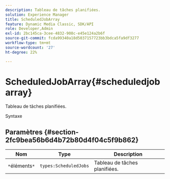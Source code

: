 ```yaml
---
description: Tableau de tâches planifiées.
solution: Experience Manager
title: ScheduledJobArray
feature: Dynamic Media Classic, SDK/API
role: Developer,Admin
exl-id: 2bc145ca-3cee-4832-908c-e45e124a2b6f
source-git-commit: fcda99340a18d5037157723bb3bdca5fa9df3277
workflow-type: tm+mt
source-wordcount: '27'
ht-degree: 22%

---
```


# ScheduledJobArray{#scheduledjobarray}

Tableau de tâches planifiées.

Syntaxe

## Paramètres {#section-2fc9bea56b6d4b72b80d4f04c5f9b862}

| Nom | Type | Description |
|---|---|---|
| `*`éléments`*` | `types:ScheduledJobs` | Tableau de tâches planifiées. |
